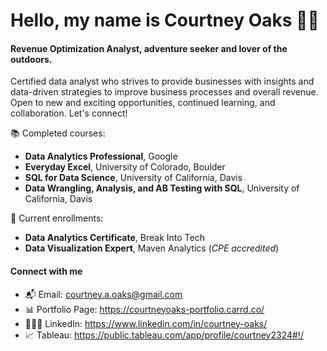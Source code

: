 # Hello, my name is Courtney Oaks 👋🏼

#### **Revenue Optimization Analyst, adventure seeker and lover of the outdoors.**

Certified data analyst who strives to provide businesses with insights and data-driven strategies to improve business processes and overall revenue.
Open to new and exciting opportunities, continued learning, and collaboration. Let's connect!

📚 Completed courses:
- **Data Analytics Professional**, Google
- **Everyday Excel**, University of Colorado, Boulder
- **SQL for Data Science**, University of California, Davis
- **Data Wrangling, Analysis, and AB Testing with SQL**, University of California, Davis

📖 Current enrollments: 
- **Data Analytics Certificate**, Break Into Tech
- **Data Visualization Expert**, Maven Analytics (*CPE accredited*)

#### Connect with me
- 📬 Email: courtney.a.oaks@gmail.com
- 📊 Portfolio Page: https://courtneyoaks-portfolio.carrd.co/
- 👩🏻‍💻 LinkedIn: https://www.linkedin.com/in/courtney-oaks/
- 📈 Tableau: https://public.tableau.com/app/profile/courtney2324#!/
